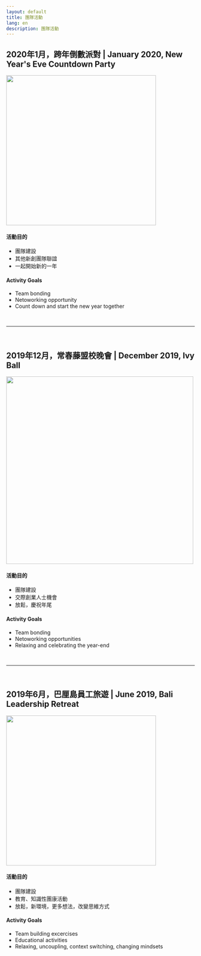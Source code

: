 ```yaml
---
layout: default
title: 團隊活動
lang: en
description: 團隊活動
---
```




## 2020年1月，跨年倒數派對 | January 2020, New Year's Eve Countdown Party

<img src='https://lh3.googleusercontent.com/9TnixxI819NUYgUs0R-EGy_Z2hfc4O3ZhBHhttdnaI3mh-9P0nwQNkGW7MprhFTqpz6XKGVw9uQTl1CUS_ml5xEbPvIpT9EMqwcc7BTl7PPQbixwvHBO9gDWm7-5sjezvkF4hzD0sx_qRUg-lJ41QTX_w6plgvBNfPYsKLsdUIZh1KQdxgIVJNwEggXznXVt5ewSZshBXgXNKK5Ho12611fnXS5POYhzTmpfYvZu8dtEURjL-ODo25OnVIXafLRO--Ic9k3DEriWViNRvoLRpia98jnA4nARG_sKVF10ROQKy-tkT_PmBMFXbD60DD4chJeqtkTMl1JNiLX7vrq1MOXOPTFg3YOheTdSFmNadwigeAbgh8XUqPyfaDJqHiswfMA92xczsTabjnQgHIdrS0TwUKH8-VlGz3egO0E5sxqlqemOxOnBPFJx_VK2xp_sNgufFLzMz0MMbfOhyLzD9KMD3t4xm4bwZ9D-b9oWjetyDIeSL1Yt_rO814zRnJ1Rlvgu_9iQ1dtdHSbRUaZb2w3-C0IM1A0vV-1zxhgxrq2S4grFcmNUOLDixmOvpHOAuVLfqnf2-eBhQ4jbvAgseESBrFLoIjjT6nEhZD-IBlnxlz_fWWhhouuP_g9GFciPRDtClQIGZpsrK8_OEoFrY_2C4ZkZNeJCWtI3HAvANm4Gatqr8pDGV-PM1Jp3h-rXZhfY_tDFWT-koK9Hi1eQZtJcPFIqrviuz_BdjWLcEWUzxezq-g=w924-h1642-no' width="400"/>

#### 活動目的

* 團隊建設
* 其他新創團隊聯誼
* 一起開始新的一年

#### Activity Goals

* Team bonding
* Netoworking opportunity
* Count down and start the new year together

<br>

---

<br>

## 2019年12月，常春藤盟校晚會 | December 2019, Ivy Ball

<img src='https://lh3.googleusercontent.com/K41PHZva126LnlpOOJnk3bQu0cxUlTr_VqF3iLyf6IqB1RKYhVdatXANI3O2oQIX-1GEj4ZiXItlUf70ikrefboc4UtAWWexSG17ZvRwN68O8mc_OW3-QofmOl1LUkMIFE78eIgo3oM=w2400' width="500"/>

#### 活動目的

* 團隊建設
* 交際創業人士機會
* 放鬆，慶祝年尾

#### Activity Goals

* Team bonding
* Netoworking opportunities
* Relaxing and celebrating the year-end

<br>

---

<br>

## 2019年6月，巴厘島員工旅遊 | June 2019, Bali Leadership Retreat

<img src='https://lh3.googleusercontent.com/84-_OkgByoMoH2gTb3g_ZHmquJaFWgg9pFKluzZBmiBfPfBuFHQrj9zNcdclEaTq2NRXFsL1bRk9EdQFnzt0s7SzH2otdNo5uXjj93RQLeELmPufNUYp4S14ReHmdE_kPzgRk1UmrV7UUliUPMDGjm5agMofdZ1MTqTdo2UMR2AnHwPDo1sEGjuh4rLrD5j5mpBn3JiROvs13YVCNaSSCm1Duo16_ExZesyMlC9qG1ls_msHvgg1NXKGmuQxUJQtn86t_7ry9O_o4voLFE_nDn31qPHQyv_li76rPJOCF-kWShFHJV4e4UohS_Q9Px37F-bQOBXr7XTVsI8YOFmGtO9_a19pRMcNLZJ8uKPtQUZ5SIqqjnlc3RRaijpfxzWGKdrrbO7K7hdvuIMrmNYzjxJS5Ow6uR-sCM6woundFxzW5VpfD4WwaZxEr-5ZhBRmag10i3I0fIujZ8NtdTtHiXb7eX_5fAXRbvrX8cTmKRGtTjnjUPpJgzB4LAPMRjt_pZwtWG_BFTwMTpXxzpq-7mpGeW1esxfRiEUOUM_Kr7W-HiCE9l0maeKh_ioZk4x2IGvDDoXCjqEks3Mf58qTMzXrSELJDy8wurKBBpQpmoxO-mDSEnOThiR80DZs92-Nxru8QXoTO8v3o5KBPH6I15Sl78q4YJhw3WR1t-e-Wj6f_3JP7I8AkkGatuNEA4Frlpz6kkyP-PdDTryryuLPBoq06HVzTLvKT9i2S36TDDsL8YXcLA=w1232-h1642-no' width="400"/>

#### 活動目的

* 團隊建設
* 教育、知識性團康活動
* 放鬆，新環境，更多想法，改變思維方式

#### Activity Goals

* Team building excercises
* Educational activities
* Relaxing, uncoupling, context switching, changing mindsets